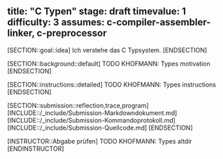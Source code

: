 title: "C Typen"
stage: draft
timevalue: 1
difficulty: 3
assumes: c-compiler-assembler-linker, c-preprocessor
---
[SECTION::goal::idea]
Ich verstehe das C Typsystem.
[ENDSECTION]

[SECTION::background::default]
TODO KHOFMANN: Types motivation
[ENDSECTION]

[SECTION::instructions::detailed]
TODO KHOFMANN: Types instructions
[ENDSECTION]

[SECTION::submission::reflection,trace,program]
[INCLUDE::/_include/Submission-Markdowndokument.md]
[INCLUDE::/_include/Submission-Kommandoprotokoll.md]
[INCLUDE::/_include/Submission-Quellcode.md]
[ENDSECTION]

[INSTRUCTOR::Abgabe prüfen]
TODO KHOFMANN: Types altdir
[ENDINSTRUCTOR]
